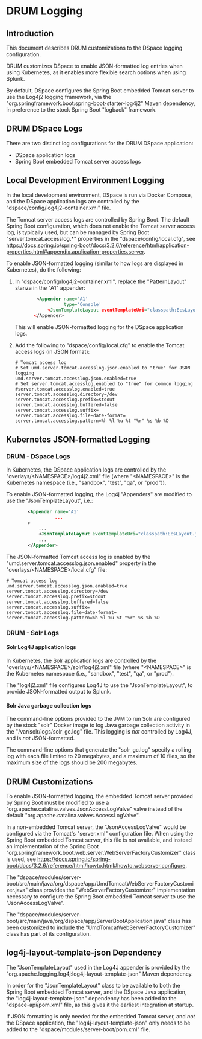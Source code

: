 # DRUM Logging

## Introduction

This document describes DRUM customizations to the DSpace logging configuration.

DRUM customizes DSpace to enable JSON-formatted log entries when using
Kubernetes, as it enables more flexible search options when using Splunk.

By default, DSpace configures the Spring Boot embedded Tomcat server to use the
Log4j2 logging framework, via the
"org.springframework.boot:spring-boot-starter-log4j2" Maven dependency, in
preference to the stock Spring Boot "logback" framework.

## DRUM DSpace Logs

There are two distinct log configurations for the DRUM DSpace application:

* DSpace application logs
* Spring Boot embedded Tomcat server access logs

## Local Development Environment Logging

In the local development environment, DSpace is run via Docker Compose, and
the DSpace application logs are controlled by the
"dspace/config/log4j2-container.xml" file.

The Tomcat server access logs are controlled by Spring Boot. The default
Spring Boot configuration, which does not enable the Tomcat server access log,
is typically used, but can be managed by Spring Boot "server.tomcat.accesslog.*"
properties in the "dspace/config/local.cfg", see
<https://docs.spring.io/spring-boot/docs/3.2.6/reference/html/application-properties.html#appendix.application-properties.server>.

To enable JSON-formatted logging (similar to how logs are displayed in
Kubernetes), do the following:

1) In "dspace/config/log4j2-container.xml", replace the "PatternLayout"
   stanza in the "A1" appender:

    ```xml
            <Appender name='A1'
                      type='Console'
                <JsonTemplateLayout eventTemplateUri="classpath:EcsLayout.json" />
           </Appender>
    ```

   This will enable JSON-formatted logging for the DSpace application logs.

2) Add the following to "dspace/config/local.cfg" to enable the Tomcat access
   logs (in JSON format):

   ```text
   # Tomcat access log
   # Set umd.server.tomcat.accesslog.json.enabled to "true" for JSON logging
   umd.server.tomcat.accesslog.json.enabled=true
   # Set server.tomcat.accesslog.enabled to "true" for common logging
   #server.tomcat.accesslog.enabled=true
   server.tomcat.accesslog.directory=/dev
   server.tomcat.accesslog.prefix=stdout
   server.tomcat.accesslog.buffered=false
   server.tomcat.accesslog.suffix=
   server.tomcat.accesslog.file-date-format=
   server.tomcat.accesslog.pattern=%h %l %u %t "%r" %s %b %D
   ```

## Kubernetes JSON-formatted Logging

### DRUM - DSpace Logs

In Kubernetes, the DSpace application logs are controlled by the
"overlays/\<NAMESPACE>/log4j2.xml" file (where "\<NAMESPACE>" is the Kubernetes
namespace (i.e., "sandbox", "test", "qa", or "prod")).

To enable JSON-formatted logging, the Log4j "Appenders" are modified to use
the "JsonTemplateLayout", i.e.:

```xml
        <Appender name='A1'
                  ...
        >
            ...
            <JsonTemplateLayout eventTemplateUri="classpath:EcsLayout.json" />
            ...
        </Appender>
```

The JSON-formatted Tomcat access log is enabled by the
"umd.server.tomcat.accesslog.json.enabled" property in the
"overlays/\<NAMESPACE>/local.cfg" file:

```text
# Tomcat access log
umd.server.tomcat.accesslog.json.enabled=true
server.tomcat.accesslog.directory=/dev
server.tomcat.accesslog.prefix=stdout
server.tomcat.accesslog.buffered=false
server.tomcat.accesslog.suffix=
server.tomcat.accesslog.file-date-format=
server.tomcat.accesslog.pattern=%h %l %u %t "%r" %s %b %D
```

### DRUM - Solr Logs

#### Solr Log4J application logs

In Kubernetes, the Solr application logs are controlled by the
"overlays/\<NAMESPACE>/solr/log4j2.xml" file (where "\<NAMESPACE>" is the
Kubernetes namespace (i.e., "sandbox", "test", "qa", or "prod").

The "log4j2.xml" file configures Log4J to use the "JsonTemplateLayout", to
provide JSON-formatted output to Splunk.

#### Solr Java garbage collection logs

The command-line options provided to the JVM to run Solr are configured by the
stock "solr" Docker image to log Java garbage collection activity in the
"/var/solr/logs/solr_gc.log" file. This logging is *not* controlled by Log4J,
and is *not* JSON-formatted.

The command-line options that generate the "solr_gc.log" specify a rolling log
with each file limited to 20 megabytes, and a maximum of 10 files, so the
maximum size of the logs should be 200 megabytes.

## DRUM Customizations

To enable JSON-formatted logging, the embedded Tomcat server provided by Spring
Boot must be modified to use a "org.apache.catalina.valves.JsonAccessLogValve"
valve instead of the default "org.apache.catalina.valves.AccessLogValve".

In a non-embedded Tomcat server, the "JsonAccessLogValve" would be configured
via the Tomcat's "server.xml" configuration file. When using the Spring Boot
embedded Tomcat server, this file is not available, and instead an
implementation of the Spring Boot
"org.springframework.boot.web.server.WebServerFactoryCustomizer" class is used,
see <https://docs.spring.io/spring-boot/docs/3.2.6/reference/html/howto.html#howto.webserver.configure>.

The "dspace/modules/server-boot/src/main/java/org/dspace/app/UmdTomcatWebServerFactoryCustomizer.java"
class provides the "WebServerFactoryCustomizer" implementation necessary to
configure the Spring Boot embedded Tomcat server to use the
"JsonAccessLogValve".

The "dspace/modules/server-boot/src/main/java/org/dspace/app/ServerBootApplication.java"
class has been customized to include the "UmdTomcatWebServerFactoryCustomizer"
class has part of its configuration.

## log4j-layout-template-json Dependency

The "JsonTemplateLayout" used in the Log4J appender is provided by the
"org.apache.logging.log4j:log4j-layout-template-json" Maven dependency.

In order for the "JsonTemplateLayout" class to be available to both the
Spring Boot embedded Tomcat server, and the DSpace Java application, the
"log4j-layout-template-json" dependency has been added to the
"dspace-api/pom.xml" file, as this gives it the earliest integration at
startup.

If JSON formatting is only needed for the embedded Tomcat server, and *not*
the DSpace application, the "log4j-layout-template-json" only needs to be added
to the "dspace/modules/server-boot/pom.xml" file.
